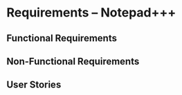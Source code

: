 # Requirements – Notepad+++

## Functional Requirements
<!-- User-focused features -->

## Non-Functional Requirements
<!-- Technical aspects like performance, security, etc. -->

## User Stories
<!-- Optional reference to use-cases.md -->